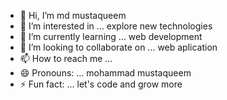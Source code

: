 - 👋 Hi, I’m md mustaqueem
- 👀 I’m interested in ... explore new technologies
- 🌱 I’m currently learning ... web development
- 💞️ I’m looking to collaborate on ... web aplication
- 📫 How to reach me ...
- 😄 Pronouns: ... mohammad mustaqueem
- ⚡ Fun fact: ... let's code and grow more 

<!---
noorcode09/noorcode09 is a ✨ special ✨ repository because its `README.md` (this file) appears on your GitHub profile.
You can click the Preview link to take a look at your changes.
--->
